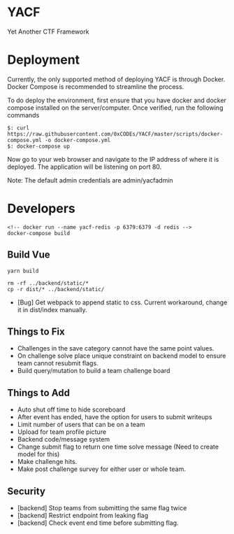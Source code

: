 # YACF
Yet Another CTF Framework

# Deployment
Currently, the only supported method of deploying YACF is through Docker. Docker Compose is recommended to streamline the process.

To do deploy the environment, first ensure that you have docker and docker compose installed on the server/computer. Once verified, run the following commands

```
$: curl https://raw.githubusercontent.com/0xCODEs/YACF/master/scripts/docker-compose.yml -o docker-compose.yml
$: docker-compose up
```

Now go to your web browser and navigate to the IP address of where it is deployed. The application will be listening on port 80. 

Note: The default admin credentials are admin/yacfadmin


# Developers
```
<!-- docker run --name yacf-redis -p 6379:6379 -d redis -->
docker-compose build

```

## Build Vue
```
yarn build

rm -rf ../backend/static/*
cp -r dist/* ../backend/static/

```
- [Bug] Get webpack to append static to css. Current workaround, change it in dist/index manually.

## Things to Fix
- Challenges in the save category cannot have the same point values.
- On challenge solve place unique constraint on backend model to ensure team cannot resubmit flags.
- Build query/mutation to build a team challenge board
 


 ## Things to Add
 - Auto shut off time to hide scoreboard
 - After event has ended, have the option for users to submit writeups
 - Limit number of users that can be on a team
 - Upload for team profile picture
 - Backend code/message system
 - Change submit flag to return one time solve message (Need to create model for this)
 - Make challenge hits. 
 - Make post challenge survey for either user or whole team.


 ## Security

 - [backend] Stop teams from submitting the same flag twice
 - [backend] Restrict endpoint from leaking flag
 - [backend] Check event end time before submitting flag.
